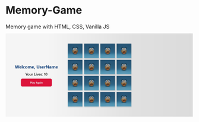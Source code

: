 # Memory-Game
<p style="margin: 10px 0;">Memory game with HTML, CSS, Vanilla JS</p>
<img src="preview.jpg">
